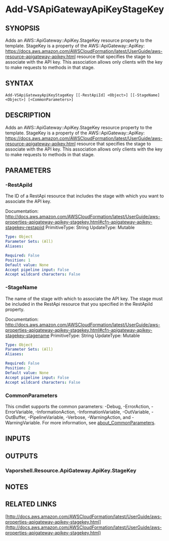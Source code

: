 # Add-VSApiGatewayApiKeyStageKey

## SYNOPSIS
Adds an AWS::ApiGateway::ApiKey.StageKey resource property to the template.
StageKey is a property of the AWS::ApiGateway::ApiKey: https://docs.aws.amazon.com/AWSCloudFormation/latest/UserGuide/aws-resource-apigateway-apikey.html resource that specifies the stage to associate with the API key.
This association allows only clients with the key to make requests to methods in that stage.

## SYNTAX

```
Add-VSApiGatewayApiKeyStageKey [[-RestApiId] <Object>] [[-StageName] <Object>] [<CommonParameters>]
```

## DESCRIPTION
Adds an AWS::ApiGateway::ApiKey.StageKey resource property to the template.
StageKey is a property of the AWS::ApiGateway::ApiKey: https://docs.aws.amazon.com/AWSCloudFormation/latest/UserGuide/aws-resource-apigateway-apikey.html resource that specifies the stage to associate with the API key.
This association allows only clients with the key to make requests to methods in that stage.

## PARAMETERS

### -RestApiId
The ID of a RestApi resource that includes the stage with which you want to associate the API key.

Documentation: http://docs.aws.amazon.com/AWSCloudFormation/latest/UserGuide/aws-properties-apigateway-apikey-stagekey.html#cfn-apigateway-apikey-stagekey-restapiid
PrimitiveType: String
UpdateType: Mutable

```yaml
Type: Object
Parameter Sets: (All)
Aliases:

Required: False
Position: 1
Default value: None
Accept pipeline input: False
Accept wildcard characters: False
```

### -StageName
The name of the stage with which to associate the API key.
The stage must be included in the RestApi resource that you specified in the RestApiId property.

Documentation: http://docs.aws.amazon.com/AWSCloudFormation/latest/UserGuide/aws-properties-apigateway-apikey-stagekey.html#cfn-apigateway-apikey-stagekey-stagename
PrimitiveType: String
UpdateType: Mutable

```yaml
Type: Object
Parameter Sets: (All)
Aliases:

Required: False
Position: 2
Default value: None
Accept pipeline input: False
Accept wildcard characters: False
```

### CommonParameters
This cmdlet supports the common parameters: -Debug, -ErrorAction, -ErrorVariable, -InformationAction, -InformationVariable, -OutVariable, -OutBuffer, -PipelineVariable, -Verbose, -WarningAction, and -WarningVariable. For more information, see [about_CommonParameters](http://go.microsoft.com/fwlink/?LinkID=113216).

## INPUTS

## OUTPUTS

### Vaporshell.Resource.ApiGateway.ApiKey.StageKey
## NOTES

## RELATED LINKS

[http://docs.aws.amazon.com/AWSCloudFormation/latest/UserGuide/aws-properties-apigateway-apikey-stagekey.html](http://docs.aws.amazon.com/AWSCloudFormation/latest/UserGuide/aws-properties-apigateway-apikey-stagekey.html)

